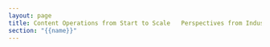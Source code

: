```yaml
---
layout: page
title: Content Operations from Start to Scale   Perspectives from Industry Experts
section: "{{name}}"
---
```

